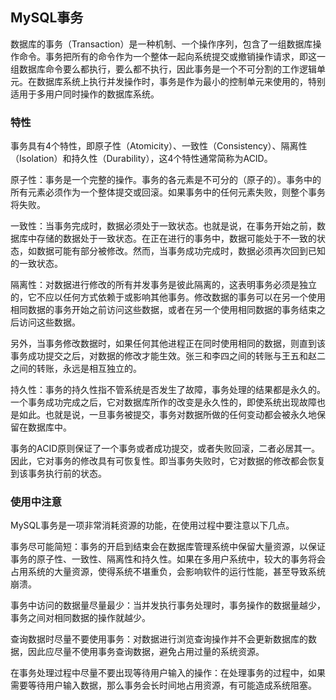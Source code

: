## MySQL事务

数据库的事务（Transaction）是一种机制、一个操作序列，包含了一组数据库操作命令。事务把所有的命令作为一个整体一起向系统提交或撤销操作请求，即这一组数据库命令要么都执行，要么都不执行，因此事务是一个不可分割的工作逻辑单元。在数据库系统上执行并发操作时，事务是作为最小的控制单元来使用的，特别适用于多用户同时操作的数据库系统。

### 特性

事务具有4个特性，即原子性（Atomicity）、一致性（Consistency）、隔离性（Isolation）和持久性（Durability），这4个特性通常简称为ACID。

原子性：事务是一个完整的操作。事务的各元素是不可分的（原子的）。事务中的所有元素必须作为一个整体提交或回滚。如果事务中的任何元素失败，则整个事务将失败。

一致性：当事务完成时，数据必须处于一致状态。也就是说，在事务开始之前，数据库中存储的数据处于一致状态。在正在进行的事务中，数据可能处于不一致的状态，如数据可能有部分被修改。然而，当事务成功完成时，数据必须再次回到已知的一致状态。

隔离性：对数据进行修改的所有并发事务是彼此隔离的，这表明事务必须是独立的，它不应以任何方式依赖于或影响其他事务。修改数据的事务可以在另一个使用相同数据的事务开始之前访问这些数据，或者在另一个使用相同数据的事务结束之后访问这些数据。

另外，当事务修改数据时，如果任何其他进程正在同时使用相同的数据，则直到该事务成功提交之后，对数据的修改才能生效。张三和李四之间的转账与王五和赵二之间的转账，永远是相互独立的。

持久性：事务的持久性指不管系统是否发生了故障，事务处理的结果都是永久的。一个事务成功完成之后，它对数据库所作的改变是永久性的，即使系统出现故障也是如此。也就是说，一旦事务被提交，事务对数据所做的任何变动都会被永久地保留在数据库中。

事务的ACID原则保证了一个事务或者成功提交，或者失败回滚，二者必居其一。因此，它对事务的修改具有可恢复性。即当事务失败时，它对数据的修改都会恢复到该事务执行前的状态。

### 使用中注意

MySQL事务是一项非常消耗资源的功能，在使用过程中要注意以下几点。

事务尽可能简短：事务的开启到结束会在数据库管理系统中保留大量资源，以保证事务的原子性、一致性、隔离性和持久性。如果在多用户系统中，较大的事务将会占用系统的大量资源，使得系统不堪重负，会影响软件的运行性能，甚至导致系统崩溃。

事务中访问的数据量尽量最少：当并发执行事务处理时，事务操作的数据量越少，事务之间对相同数据的操作就越少。

查询数据时尽量不要使用事务：对数据进行浏览查询操作并不会更新数据库的数据，因此应尽量不使用事务查询数据，避免占用过量的系统资源。

在事务处理过程中尽量不要出现等待用户输入的操作：在处理事务的过程中，如果需要等待用户输入数据，那么事务会长时间地占用资源，有可能造成系统阻塞。